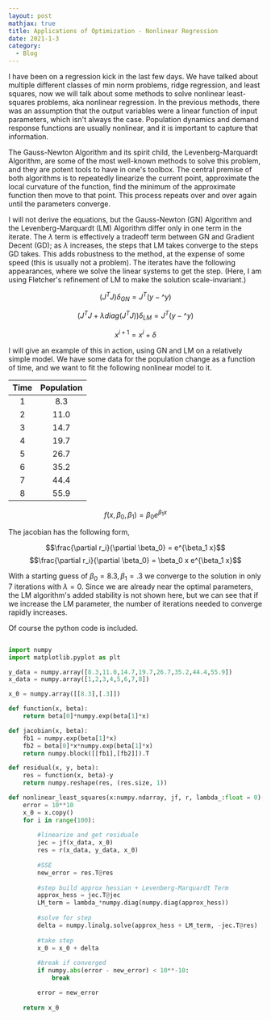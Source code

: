 ```yaml
---
layout: post
mathjax: true
title: Applications of Optimization - Nonlinear Regression
date: 2021-1-3
category:
  - Blog
---
```


I have been on a regression kick in the last few days. We have talked about multiple different classes of min norm problems, ridge regression, and least squares, now we will talk about some methods to solve nonlinear least-squares problems, aka nonlinear regression. In the previous methods, there was an assumption that the output variables were a linear function of input parameters, which isn't always the case. Population dynamics and demand response functions are usually nonlinear, and it is important to capture that information.

The Gauss-Newton Algorithm and its spirit child, the Levenberg-Marquardt Algorithm, are some of the most well-known methods to solve this problem, and they are potent tools to have in one's toolbox. The central premise of both algorithms is to repeatedly linearize the current point, approximate the local curvature of the function, find the minimum of the approximate function then move to that point. This process repeats over and over again until the parameters converge.

I will not derive the equations, but the Gauss-Newton (GN) Algorithm and the Levenberg-Marquardt (LM) Algorithm differ only in one term in the iterate. The $\lambda$ term is effectively a tradeoff term between GN and Gradient Decent (GD); as $\lambda$ increases, the steps that LM takes converge to the steps GD takes. This adds robustness to the method, at the expense of some speed (this is usually not a problem). The iterates have the following appearances, where we solve the linear systems to get the step. (Here, I am using Fletcher's refinement of LM to make the solution scale-invariant.)


$$(J^TJ)\delta_{GN} =J^T(y - \^{y}) $$

$$(J^TJ + \lambda diag(J^TJ)) \delta_{LM} =J^T(y - \^{y})$$

$$x^{i+1} = x^i + \delta$$

I will give an example of this in action, using GN and LM on a relatively simple model.  We have some data for the population change as a function of time, and we want to fit the following nonlinear model to it.

|    Time    |  Population  |
|:----------:|:------------:|
|      1     |      8.3     |
|      2     |     11.0     |
|      3     |     14.7     |
|      4     |     19.7     |
|      5     |     26.7     |
|      6     |     35.2     |
|      7     |     44.4     |
|      8     |     55.9     |

$$f(x, \beta_0, \beta_1) = \beta_0 e^{\beta_1 x}$$


The jacobian has the following form, 

$$\frac{\partial r_i}{\partial \beta_0} = e^{\beta_1 x}$$
$$\frac{\partial r_i}{\partial \beta_0} = \beta_0 x e^{\beta_1 x}$$


With a starting guess of $\beta_0 = 8.3, \beta_1 = .3$ we converge to the solution in only 7 iterations with $\lambda = 0$. Since we are already near the optimal parameters, the LM algorithm's added stability is not shown here, but we can see that if we increase the LM parameter, the number of iterations needed to converge rapidly increases. 


Of course the python code is included.

```python

import numpy 
import matplotlib.pyplot as plt

y_data = numpy.array([8.3,11.0,14.7,19.7,26.7,35.2,44.4,55.9])
x_data = numpy.array([1,2,3,4,5,6,7,8])

x_0 = numpy.array([[8.3],[.3]])

def function(x, beta):
    return beta[0]*numpy.exp(beta[1]*x)

def jacobian(x, beta):
    fb1 = numpy.exp(beta[1]*x)
    fb2 = beta[0]*x*numpy.exp(beta[1]*x)
    return numpy.block([[fb1],[fb2]]).T

def residual(x, y, beta):
    res = function(x, beta)-y
    return numpy.reshape(res, (res.size, 1))

def nonlinear_least_squares(x:numpy.ndarray, jf, r, lambda_:float = 0)-> numpy.ndarray:
    error = 10**10
    x_0 = x.copy()
    for i in range(100):
        
        #linearize and get residuale
        jec = jf(x_data, x_0)
        res = r(x_data, y_data, x_0)
        
        #SSE
        new_error = res.T@res
        
        #step build approx hessian + Levenberg-Marquardt Term
        approx_hess = jec.T@jec
        LM_term = lambda_*numpy.diag(numpy.diag(approx_hess)) 
        
        #solve for step
        delta = numpy.linalg.solve(approx_hess + LM_term, -jec.T@res)
        
        #take step
        x_0 = x_0 + delta
        
        #break if converged
        if numpy.abs(error - new_error) < 10**-10:
            break

        error = new_error
        
    return x_0

```
